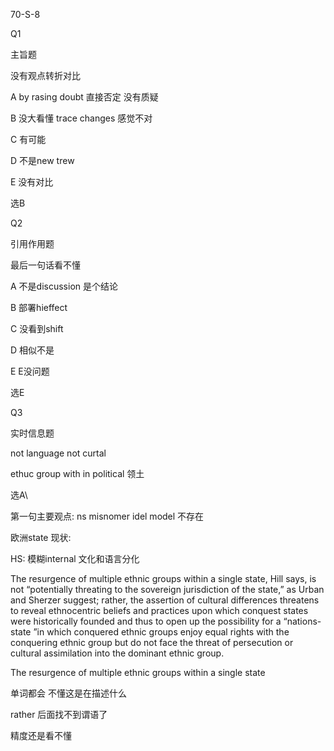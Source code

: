 70-S-8

Q1

主旨题

没有观点转折对比

A by rasing doubt 直接否定 没有质疑

B	没大看懂 trace changes 感觉不对

C	有可能

D	不是new trew

E	没有对比

选B 

Q2

引用作用题

最后一句话看不懂 

A 不是discussion 是个结论

B	部署hieffect

C	没看到shift

D	相似不是

E 	E没问题

选E



Q3

实时信息题

not language not curtal

ethuc group with in political 领土

选A\





第一句主要观点: ns misnomer idel model 不存在

欧洲state 现状: 

HS: 模糊internal 文化和语言分化



The resurgence of multiple ethnic groups within a single state, Hill says, is not “potentially threating to the sovereign jurisdiction of the state,” as Urban and Sherzer suggest; rather, the assertion of cultural differences threatens to reveal ethnocentric beliefs and practices upon which conquest states were historically founded and thus to open up the possibility for a “nations-state ”in which conquered ethnic groups enjoy equal rights with the conquering ethnic group but do not face the threat of persecution or
cultural assimilation into the dominant ethnic group.



The resurgence of multiple ethnic groups within a single state

单词都会  不懂这是在描述什么

rather 后面找不到谓语了

精度还是看不懂




